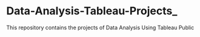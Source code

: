 # Data-Analysis-Tableau-Projects_
This repository contains the projects of Data Analysis Using Tableau Public

